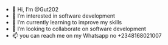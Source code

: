 - 👋 Hi, I’m @Gut202
- 👀 I’m interested in software development
- 🌱 I’m currently learning to improve my skills
- 💞️ I’m looking to collaborate on software development
- 📫 you can reach me on my Whatsapp no +2348168021007
<!---
Gut202/Gut202 is a ✨ special ✨ repository because its `README.md` (this file) appears on your GitHub profile.
You can click the Preview link to take a look at your changes.
--->
